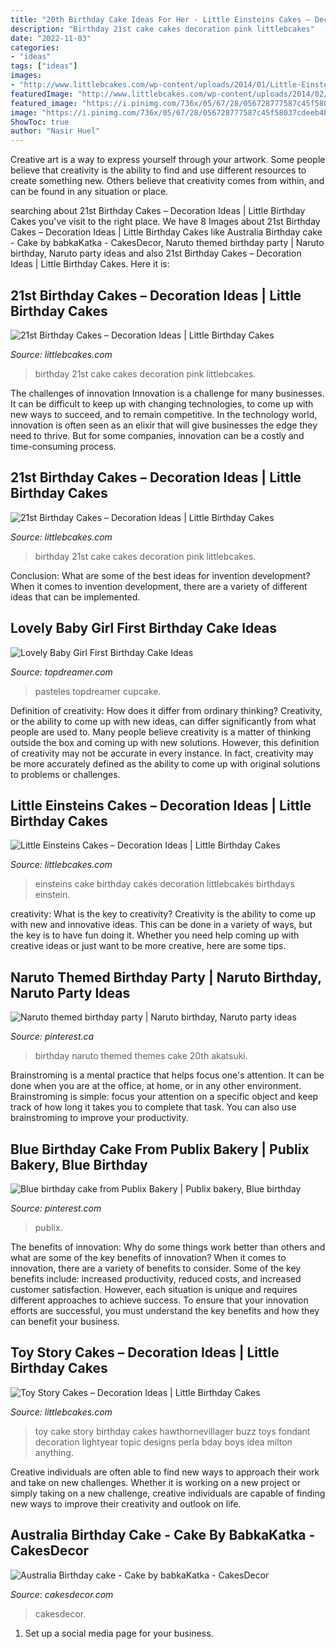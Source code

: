 ```yaml
---
title: "20th Birthday Cake Ideas For Her - Little Einsteins Cakes – Decoration Ideas"
description: "Birthday 21st cake cakes decoration pink littlebcakes"
date: "2022-11-03"
categories:
- "ideas"
tags: ["ideas"]
images:
- "http://www.littlebcakes.com/wp-content/uploads/2014/01/Little-Einsteins-Birthdays-Cake-768x1024.jpg"
featuredImage: "http://www.littlebcakes.com/wp-content/uploads/2014/02/Images-of-21st-Birthday-Cakes-768x1024.jpg"
featured_image: "https://i.pinimg.com/736x/05/67/28/056728777587c45f58037cdeeb4b10c9.jpg"
image: "https://i.pinimg.com/736x/05/67/28/056728777587c45f58037cdeeb4b10c9.jpg"
ShowToc: true
author: "Nasir Huel"
---
```



Creative art is a way to express yourself through your artwork. Some people believe that creativity is the ability to find and use different resources to create something new. Others believe that creativity comes from within, and can be found in any situation or place.

	

		
searching about 21st Birthday Cakes – Decoration Ideas | Little Birthday Cakes you've visit to the right place. We have 8 Images about 21st Birthday Cakes – Decoration Ideas | Little Birthday Cakes like Australia Birthday cake - Cake by babkaKatka - CakesDecor, Naruto themed birthday party | Naruto birthday, Naruto party ideas and also 21st Birthday Cakes – Decoration Ideas | Little Birthday Cakes. Here it is:
		
    
## 21st Birthday Cakes – Decoration Ideas | Little Birthday Cakes

<img loading=lazy src="http://www.littlebcakes.com/wp-content/uploads/2014/02/Images-of-21st-Birthday-Cakes-768x1024.jpg" onerror="this.onerror=null;this.src='https://tse1.mm.bing.net/th?id=OIP.JcL9Uv2HdGwtqFyssu1glgHaJ4&amp;pid=15.1';" alt="21st Birthday Cakes – Decoration Ideas | Little Birthday Cakes">

_Source: littlebcakes.com_

>birthday 21st cake cakes decoration pink littlebcakes. 

	

The challenges of innovation
Innovation is a challenge for many businesses. It can be difficult to keep up with changing technologies, to come up with new ways to succeed, and to remain competitive. In the technology world, innovation is often seen as an elixir that will give businesses the edge they need to thrive. But for some companies, innovation can be a costly and time-consuming process.

    
## 21st Birthday Cakes – Decoration Ideas | Little Birthday Cakes

<img loading=lazy src="https://www.littlebcakes.com/wp-content/uploads/2014/02/Images-of-21st-Birthday-Cakes.jpg" onerror="this.onerror=null;this.src='https://tse3.mm.bing.net/th?id=OIP.7ceUCD8BGLXEkUFyYyEfdAHaJ4&amp;pid=15.1';" alt="21st Birthday Cakes – Decoration Ideas | Little Birthday Cakes">

_Source: littlebcakes.com_

>birthday 21st cake cakes decoration pink littlebcakes. 

	

Conclusion: What are some of the best ideas for invention development?
When it comes to invention development, there are a variety of different ideas that can be implemented.

    
## Lovely Baby Girl First Birthday Cake Ideas

<img loading=lazy src="https://topdreamer.com/wp-content/uploads/2014/10/40a03ec4b6068eac55bb8610d6c24f9c-682x1024.jpg" onerror="this.onerror=null;this.src='https://tse4.mm.bing.net/th?id=OIP.1VNR4hBNTWo5jjjVluF8KgHaLH&amp;pid=15.1';" alt="Lovely Baby Girl First Birthday Cake Ideas">

_Source: topdreamer.com_

>pasteles topdreamer cupcake. 

	

Definition of creativity: How does it differ from ordinary thinking?
Creativity, or the ability to come up with new ideas, can differ significantly from what people are used to. Many people believe creativity is a matter of thinking outside the box and coming up with new solutions. However, this definition of creativity may not be accurate in every instance. In fact, creativity may be more accurately defined as the ability to come up with original solutions to problems or challenges.

    
## Little Einsteins Cakes – Decoration Ideas | Little Birthday Cakes

<img loading=lazy src="http://www.littlebcakes.com/wp-content/uploads/2014/01/Little-Einsteins-Birthdays-Cake-768x1024.jpg" onerror="this.onerror=null;this.src='https://tse2.mm.bing.net/th?id=OIP.OT8DsuXgX4rehHZfltf8-gHaJ4&amp;pid=15.1';" alt="Little Einsteins Cakes – Decoration Ideas | Little Birthday Cakes">

_Source: littlebcakes.com_

>einsteins cake birthday cakes decoration littlebcakes birthdays einstein. 

	

creativity: What is the key to creativity?
Creativity is the ability to come up with new and innovative ideas. This can be done in a variety of ways, but the key is to have fun doing it. Whether you need help coming up with creative ideas or just want to be more creative, here are some tips.

    
## Naruto Themed Birthday Party | Naruto Birthday, Naruto Party Ideas

<img loading=lazy src="https://i.pinimg.com/736x/05/67/28/056728777587c45f58037cdeeb4b10c9.jpg" onerror="this.onerror=null;this.src='https://tse1.mm.bing.net/th?id=OIP.juqhMboSyL9lTHKfXBp3sAHaJ3&amp;pid=15.1';" alt="Naruto themed birthday party | Naruto birthday, Naruto party ideas">

_Source: pinterest.ca_

>birthday naruto themed themes cake 20th akatsuki. 

	

Brainstroming is a mental practice that helps focus one's attention. It can be done when you are at the office, at home, or in any other environment. Brainstroming is simple: focus your attention on a specific object and keep track of how long it takes you to complete that task. You can also use brainstroming to improve your productivity.

    
## Blue Birthday Cake From Publix Bakery | Publix Bakery, Blue Birthday

<img loading=lazy src="https://i.pinimg.com/736x/d1/f5/aa/d1f5aa2f5da30a08c478ba832889b33b.jpg" onerror="this.onerror=null;this.src='https://tse3.mm.bing.net/th?id=OIP.9lGxF5UakIZQoKktrniDGgHaNK&amp;pid=15.1';" alt="Blue birthday cake from Publix Bakery | Publix bakery, Blue birthday">

_Source: pinterest.com_

>publix. 

	

The benefits of innovation: Why do some things work better than others and what are some of the key benefits of innovation?
When it comes to innovation, there are a variety of benefits to consider. Some of the key benefits include: increased productivity, reduced costs, and increased customer satisfaction. However, each situation is unique and requires different approaches to achieve success. To ensure that your innovation efforts are successful, you must understand the key benefits and how they can benefit your business.

    
## Toy Story Cakes – Decoration Ideas | Little Birthday Cakes

<img loading=lazy src="http://www.littlebcakes.com/wp-content/uploads/2014/02/Toy-Story-Birthday-Cake-926x1024.jpg" onerror="this.onerror=null;this.src='https://tse2.mm.bing.net/th?id=OIP.XlXk2PvokCno_y-zusm8fgHaIM&amp;pid=15.1';" alt="Toy Story Cakes – Decoration Ideas | Little Birthday Cakes">

_Source: littlebcakes.com_

>toy cake story birthday cakes hawthornevillager buzz toys fondant decoration lightyear topic designs perla bday boys idea milton anything. 

	

Creative individuals are often able to find new ways to approach their work and take on new challenges. Whether it is working on a new project or simply taking on a new challenge, creative individuals are capable of finding new ways to improve their creativity and outlook on life.

    
## Australia Birthday Cake - Cake By BabkaKatka - CakesDecor

<img loading=lazy src="https://pic.cakesdecor.com/m/bfvs7evbjt0vpkgmxfbm.jpg" onerror="this.onerror=null;this.src='https://tse4.mm.bing.net/th?id=OIP.ROnZSz95RW61GqVTkOqS9gHaKR&amp;pid=15.1';" alt="Australia Birthday cake - Cake by babkaKatka - CakesDecor">

_Source: cakesdecor.com_

>cakesdecor. 

	

1. Set up a social media page for your business.

